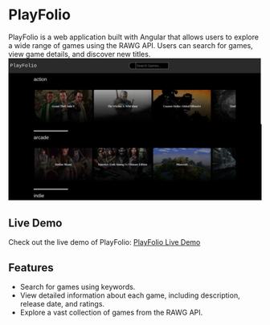 # PlayFolio

PlayFolio is a web application built with Angular that allows users to explore a wide range of games using the RAWG API. Users can search for games, view game details, and discover new titles.
![PlayFolio Screenshot](demo.png)

## Live Demo

Check out the live demo of PlayFolio: [PlayFolio Live Demo](https://playfolio.onrender.com/)

## Features

- Search for games using keywords.
- View detailed information about each game, including description, release date, and ratings.
- Explore a vast collection of games from the RAWG API.
